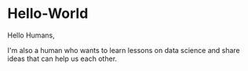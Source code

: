 # Hello-World

Hello Humans,

I'm also a human who wants to learn lessons on data science and share ideas that can help us each other.
